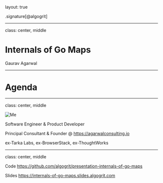 layout: true

.signature[@algogrit]

---

class: center, middle

# Internals of Go Maps

Gaurav Agarwal

---

# Agenda

---

class: center, middle

![Me](assets/images/me.png)

Software Engineer & Product Developer

Principal Consultant & Founder @ https://agarwalconsulting.io

ex-Tarka Labs, ex-BrowserStack, ex-ThoughtWorks

---

class: center, middle

Code
https://github.com/algogrit/presentation-internals-of-go-maps

Slides
https://internals-of-go-maps.slides.algogrit.com
